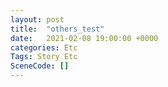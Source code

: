 ```yaml
---
layout: post
title:  "others_test"
date:   2021-02-08 19:00:00 +0000
categories: Etc
Tags: Story Etc
SceneCode: []
---
```

